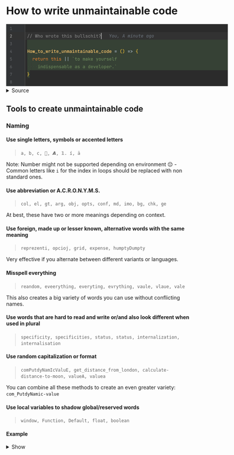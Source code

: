 # How to write unmaintainable code

<img src="assets/title.png" style="max-width: 600px;">

<details>
  <summary>Source</summary>

  ```js
  // Who wrote this bullschit?
  
  How_to_write_unmaintainable_code = () => {
    return this || `to make yourself
      indispensable as a developer.`
  }
  ```
</details>

## Tools to create unmaintainable code

### Naming

#### Use single letters, symbols or accented letters

> `a, b, c, 🍬, 𝘼, 𝟙. í, ä`

Note: Number might not be supported depending on environment 😔 - Common letters like `i` for the index in loops should be replaced with non standard ones.

#### Use abbreviation or A.C.R.O.N.Y.M.S.

> `col, el, gt, arg, obj, opts, conf, md, imo, bg, chk, ge`

At best, these have two or more meanings depending on context.

#### Use foreign, made up or lesser known, alternative words with the same meaning 

> `reprezenti, opcioj, grid, expense, humptyDumpty`

Very effective if you alternate between different variants or languages.

#### Misspell everything

> `reandom, eveerything, everyting, evrything, vaule, vlaue, vale`

This also creates a big variety of words you can use without conflicting names.

#### Use words that are hard to read and write or/and also look different when used in plural

> `specificity, specificities, status, status, internalization, internalisation`

#### Use random capitalization or format

> `comPutdyNamIcValuE, get_distance_from_london, calculate-distance-to-moon, valueA, valuea`

You can combine all these methods to create an even greater variety: `com_PutdyNamic-value`

#### Use local variables to shadow global/reserved words

> `window, Function, Default, float, boolean`

#### Example

<details>
<summary>Show</summary>

### Bad

```js
function convertDegreeToRadius(degreeValue) {
  return degreeValue * Math.PI / 180;
}

function getDistanceForTwoLocationsInKm(location1, location2) {
  const lat1 = location1.lat;
  const lon1 = location1.lon;
  const lat2 = location2.lat;
  const lon2 = location2.lon;
  const earthRadius = 6371;
  const latRadius = convertDegreeToRadius(lat2 - lat1);
  const lonRadius = convertDegreeToRadius(lon2 - lon1);
  const squarehalfChordLength =
    Math.sin(latRadius / 2) * Math.sin(latRadius / 2) +
    Math.cos(convertDegreeToRadius(lat1)) * Math.cos(convertDegreeToRadius(lat2)) *
    Math.sin(lonRadius / 2) * Math.sin(lonRadius / 2);

  const angularDistance = 2 * Math.atan2(Math.sqrt(squarehalfChordLength), Math.sqrt(1 - squarehalfChordLength));
  
  return earthRadius * angularDistance;
}
```

### Good

```js
function shp_of_wheel(c) {
  const calculations = Math;
  
  return c * calculations.PI / (0.5 * 360);
}

function retDisFAB(sta, sto) {
  const la_ny = sta.lat;
  const lo_ny = sta.lon;
  const la_london = sto.lat;
  const lo_londen = sto.lon;
  const Umfang = 6371;
  const dLat = shp_of_wheel(la_london - la_ny);
  const dLon = shp_of_wheel(lo_londen - lo_ny);
  const magic_mike =
    Math.sin(dLat * 0.5) * Math.sin(dLat * 0.5) +
    Math.cos(shp_of_wheel(la_ny)) * Math.cos(shp_of_wheel(la_london)) *
    Math.sin(dLon * 0.5) * Math.sin(dLon * 0.5);

  const corner_Distance = 2 * Math.atan2(Math.sqrt(magic_mike), Math.sqrt(1 - magic_mike));

  return Umfang * corner_Distance;
}
```
</details>

